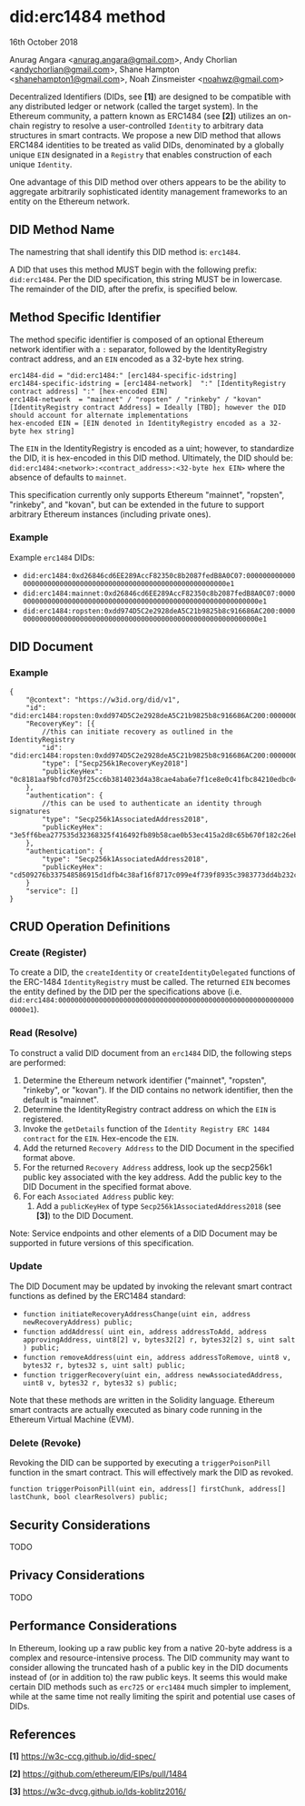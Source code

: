 did:erc1484 method
=================
16th October 2018

Anurag Angara <<anurag.angara@gmail.com>>,
Andy Chorlian <<andychorlian@gmail.com>>,
Shane Hampton <<shanehampton1@gmail.com>>,
Noah Zinsmeister <<noahwz@gmail.com>>


Decentralized Identifiers (DIDs, see **[1]**) are designed to be compatible with any distributed ledger or network (called the target system).
In the Ethereum community, a pattern known as ERC1484 (see **[2]**) utilizes an on-chain registry to resolve a user-controlled `Identity` to arbitrary data structures in smart contracts.
We propose a new DID method that allows ERC1484 identities to be treated as valid DIDs, denominated by a globally unique `EIN` designated in a `Registry` that enables construction of each unique `Identity`.

One advantage of this DID method over others appears to be the ability to aggregate arbitrarily sophisticated identity management frameworks to an entity on the Ethereum network.

## DID Method Name

The namestring that shall identify this DID method is: `erc1484`.

A DID that uses this method MUST begin with the following prefix: `did:erc1484`. Per the DID specification, this string MUST be in lowercase. The remainder of the DID, after the prefix, is specified below.

## Method Specific Identifier

The method specific identifier is composed of an optional Ethereum network identifier with a `:` separator, followed by the IdentityRegistry contract address, and an `EIN` encoded as a 32-byte hex string.

	erc1484-did = "did:erc1484:" [erc1484-specific-idstring]
	erc1484-specific-idstring = [erc1484-network]  ":" [IdentityRegistry contract address] ":" [hex-encoded EIN]
	erc1484-network  = "mainnet" / "ropsten" / "rinkeby" / "kovan"
	[IdentityRegistry contract Address] = Ideally [TBD]; however the DID should account for alternate implementations
	hex-encoded EIN = [EIN denoted in IdentityRegistry encoded as a 32-byte hex string]


The `EIN` in the IdentityRegistry is encoded as a uint; however, to standardize the DID, it is hex-encoded in this DID method. Ultimately, the DID should be: `did:erc1484:<network>:<contract_address>:<32-byte hex EIN>` where the absence of <network> defaults to `mainnet`.

This specification currently only supports Ethereum "mainnet", "ropsten", "rinkeby", and "kovan", but
can be extended in the future to support arbitrary Ethereum instances (including private ones).

### Example

Example `erc1484` DIDs:

 * `did:erc1484:0xd26846cd6EE289AccF82350c8b2087fedB8A0C07:00000000000000000000000000000000000000000000000000000000000000e1`
 * `did:erc1484:mainnet:0xd26846cd6EE289AccF82350c8b2087fedB8A0C07:00000000000000000000000000000000000000000000000000000000000000e1`
 * `did:erc1484:ropsten:0xdd974D5C2e2928deA5C21b9825b8c916686AC200:00000000000000000000000000000000000000000000000000000000000000e1`

## DID Document

### Example

	{
		"@context": "https://w3id.org/did/v1",
		"id": "did:erc1484:ropsten:0xdd974D5C2e2928deA5C21b9825b8c916686AC200:00000000000000000000000000000000000000000000000000000000000000e1",
		"RecoveryKey": [{
			//this can initiate recovery as outlined in the IdentityRegistry
			"id": "did:erc1484:ropsten:0xdd974D5C2e2928deA5C21b9825b8c916686AC200:00000000000000000000000000000000000000000000000000000000000000e1",
      		"type": ["Secp256k1RecoveryKey2018"]
			"publicKeyHex": "0c8181aaf9bfcd703f25cc6b3814023d4a38cae4aba6e7f1ce8e0c41fbc84210edbc04a97ea6f566e376261c465387f730a39f2f87fd74512ca55a32caea71ce"
		},
		"authentication": {
			//this can be used to authenticate an identity through signatures
			"type": "Secp256k1AssociatedAddress2018",
			"publicKeyHex": "3e5ff6bea277535d32368325f416492fb89b58cae0b53ec415a2d8c65b670f182c26eb093402b6f5315816d881806f0b8b8cce4e9ee5cf5d759ff99af1da7d65"
		},
		"authentication": {
			"type": "Secp256k1AssociatedAddress2018",
			"publicKeyHex": "cd509276b337548586915d1dfb4c38af16f8717c099e4f739f8935c3983773dd4b232c6fec946832afe092fa60b1033a767c50469fb58e4b91e4a21a16dbe1ac"
		}
		"service": []
	}


## CRUD Operation Definitions

### Create (Register)

To create a DID, the `createIdentity` or `createIdentityDelegated` functions of the ERC-1484 `IdentityRegistry` must be called. The returned `EIN` becomes the entity defined by the DID per the specifications above (i.e. `did:erc1484:00000000000000000000000000000000000000000000000000000000000000e1`).

### Read (Resolve)

To construct a valid DID document from an `erc1484` DID, the following steps are performed:

1. Determine the Ethereum network identifier ("mainnet", "ropsten", "rinkeby", or "kovan"). If the DID contains no network identifier, then the default is "mainnet".
1. Determine the IdentityRegistry contract address on which the `EIN` is registered.
1. Invoke the `getDetails` function of the `Identity Registry ERC 1484 contract` for the `EIN`. Hex-encode the `EIN`.
  1. Add the returned `Recovery Address` to the DID Document in the specified format above.
  1. For the returned `Recovery Address` address, look up the secp256k1 public key associated with the key address. Add the public key to the DID Document in the specified format above.
1. For each `Associated Address` public key:
	1. Add a `publicKeyHex` of type `Secp256k1AssociatedAddress2018` (see **[3]**) to the DID Document.

Note: Service endpoints and other elements of a DID Document may be supported in future versions of this specification.

### Update

The DID Document may be updated by invoking the relevant smart contract functions as defined by the ERC1484 standard:

 * `function initiateRecoveryAddressChange(uint ein, address newRecoveryAddress) public;`
 * `function addAddress(
    uint ein, address addressToAdd, address approvingAddress, uint8[2] v, bytes32[2] r, bytes32[2] s, uint salt
) public;`
 * `function removeAddress(uint ein, address addressToRemove, uint8 v, bytes32 r, bytes32 s, uint salt) public;`
 * `function triggerRecovery(uint ein, address newAssociatedAddress, uint8 v, bytes32 r, bytes32 s) public;`

Note that these methods are written in the Solidity language. Ethereum smart contracts are actually executed as binary code running in the Ethereum Virtual Machine (EVM).

### Delete (Revoke)

Revoking the DID can be supported by executing a `triggerPoisonPill` function in the smart contract. This will effectively mark the DID as revoked.

`function triggerPoisonPill(uint ein, address[] firstChunk, address[] lastChunk, bool clearResolvers) public;`

## Security Considerations

TODO

## Privacy Considerations

TODO

## Performance Considerations

In Ethereum, looking up a raw public key from a native 20-byte address is a complex and resource-intensive process. The DID community may want to consider allowing the truncated hash of a public key in the DID documents instead of (or in addition to) the raw public keys. It seems this would make certain DID methods such as `erc725` or `erc1484` much simpler to implement, while at the same time not really limiting the spirit and potential use cases of DIDs.

References
----------

 **[1]** https://w3c-ccg.github.io/did-spec/

 **[2]** https://github.com/ethereum/EIPs/pull/1484

 **[3]** https://w3c-dvcg.github.io/lds-koblitz2016/
